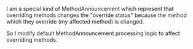 I am a special kind of MethodAnnouncement which represent that overriding methods changes the "override status" because the method which they override (my affected method) is changed.

So I modify default MethodAnnouncement processing logic to affect overriding methods.